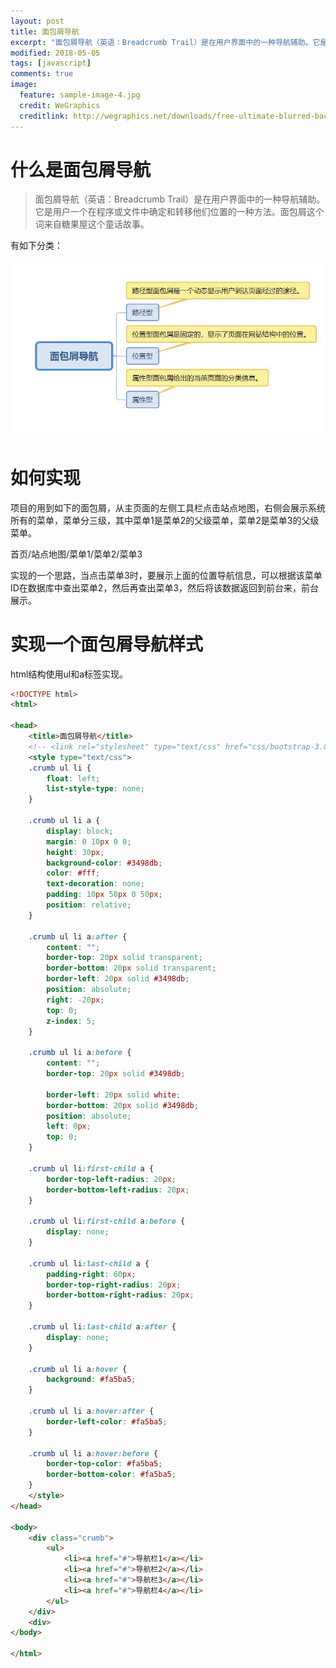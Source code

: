 ```yaml
---
layout: post
title: 面包屑导航
excerpt: "面包屑导航（英语：Breadcrumb Trail）是在用户界面中的一种导航辅助。它是用户一个在程序或文件中确定和转移他们位置的一种方法。面包屑这个词来自糖果屋这个童话故事。"
modified: 2018-05-05
tags: [javascript]
comments: true
image:
  feature: sample-image-4.jpg
  credit: WeGraphics
  creditlink: http://wegraphics.net/downloads/free-ultimate-blurred-background-pack/
---
```




# 什么是面包屑导航

> 面包屑导航（英语：Breadcrumb Trail）是在用户界面中的一种导航辅助。它是用户一个在程序或文件中确定和转移他们位置的一种方法。面包屑这个词来自糖果屋这个童话故事。

有如下分类：

![面包屑导航](../images/notes/20180514-面包屑导航.jpg)

# 如何实现

项目的用到如下的面包屑，从主页面的左侧工具栏点击站点地图，右侧会展示系统所有的菜单，菜单分三级，其中菜单1是菜单2的父级菜单，菜单2是菜单3的父级菜单。

首页/站点地图/菜单1/菜单2/菜单3

实现的一个思路，当点击菜单3时，要展示上面的位置导航信息，可以根据该菜单ID在数据库中查出菜单2，然后再查出菜单3，然后将该数据返回到前台来，前台展示。

# 实现一个面包屑导航样式

html结构使用ul和a标签实现。

```html
<!DOCTYPE html>
<html>

<head>
    <title>面包屑导航</title>
    <!-- <link rel="stylesheet" type="text/css" href="css/bootstrap-3.0.0/css/bootstrap.css"> -->
    <style type="text/css">
    .crumb ul li {
        float: left;
        list-style-type: none;
    }

    .crumb ul li a {
        display: block;
        margin: 0 10px 0 0;
        height: 30px;
        background-color: #3498db;
        color: #fff;
        text-decoration: none;
        padding: 10px 50px 0 50px;
        position: relative;
    }

    .crumb ul li a:after {
        content: "";
        border-top: 20px solid transparent;
        border-bottom: 20px solid transparent;
        border-left: 20px solid #3498db;
        position: absolute;
        right: -20px;
        top: 0;
        z-index: 5;
    }

    .crumb ul li a:before {
        content: "";
        border-top: 20px solid #3498db;

        border-left: 20px solid white;
        border-bottom: 20px solid #3498db;
        position: absolute;
        left: 0px;
        top: 0;
    }

    .crumb ul li:first-child a {
        border-top-left-radius: 20px;
        border-bottom-left-radius: 20px;
    }

    .crumb ul li:first-child a:before {
        display: none;
    }

    .crumb ul li:last-child a {
        padding-right: 60px;
        border-top-right-radius: 20px;
        border-bottom-right-radius: 20px;
    }

    .crumb ul li:last-child a:after {
        display: none;
    }

    .crumb ul li a:hover {
        background: #fa5ba5;
    }

    .crumb ul li a:hover:after {
        border-left-color: #fa5ba5;
    }

    .crumb ul li a:hover:before {
        border-top-color: #fa5ba5;
        border-bottom-color: #fa5ba5;
    }
    </style>
</head>

<body>
    <div class="crumb">
        <ul>
            <li><a href="#">导航栏1</a></li>
            <li><a href="#">导航栏2</a></li>
            <li><a href="#">导航栏3</a></li>
            <li><a href="#">导航栏4</a></li>
        </ul>
    </div>
    <div>
</body>

</html>
```





